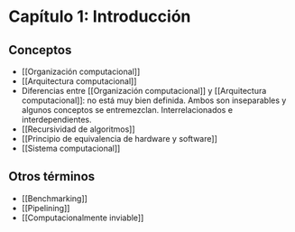 # Capítulo 1: Introducción
## Conceptos
- [[Organización computacional]]
- [[Arquitectura computacional]]
- Diferencias entre [[Organización computacional]] y [[Arquitectura computacional]]: no está muy bien definida. Ambos son inseparables y algunos conceptos se entremezclan. Interrelacionados e interdependientes.
- [[Recursividad de algoritmos]]
- [[Principio de equivalencia de hardware y software]]
- [[Sistema computacional]]
## Otros términos
- [[Benchmarking]]
- [[Pipelining]]
- [[Computacionalmente inviable]]